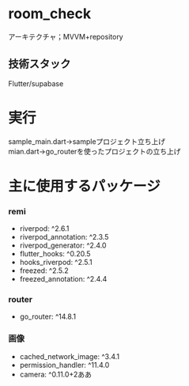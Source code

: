 # room_check
アーキテクチャ；MVVM+repository

## 技術スタック
Flutter/supabase

# 実行
sample_main.dart->sampleプロジェクト立ち上げ</br>
mian.dart->go_routerを使ったプロジェクトの立ち上げ

# 主に使用するパッケージ
### remi
- riverpod: ^2.6.1
- riverpod_annotation: ^2.3.5
- riverpod_generator: ^2.4.0
- flutter_hooks: ^0.20.5
- hooks_riverpod: ^2.5.1
- freezed: ^2.5.2
- freezed_annotation: ^2.4.4

### router
- go_router: ^14.8.1

### 画像
- cached_network_image: ^3.4.1
- permission_handler: ^11.4.0
- camera: ^0.11.0+2ああ
